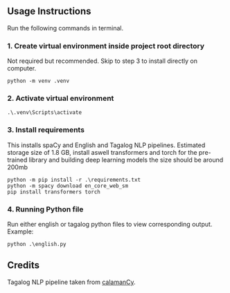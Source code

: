 ## Usage Instructions

Run the following commands in terminal.

### 1. Create virtual environment inside project root directory

Not required but recommended. Skip to step 3 to install directly on computer.

```
python -m venv .venv
```

### 2. Activate virtual environment

```
.\.venv\Scripts\activate
```

### 3. Install requirements

This installs spaCy and English and Tagalog NLP pipelines. Estimated storage size of 1.8 GB, install aswell transformers and torch for the pre-trained library and building deep learning models the size should be around 200mb

```
python -m pip install -r .\requirements.txt
python -m spacy download en_core_web_sm
pip install transformers torch
```

### 4. Running Python file

Run either english or tagalog python files to view corresponding output. Example:

```
python .\english.py
```

## Credits

Tagalog NLP pipeline taken from [calamanCy](https://huggingface.co/ljvmiranda921/tl_calamancy_md).
